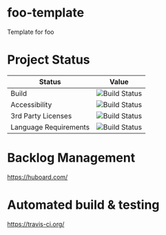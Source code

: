 foo-template
============

Template for foo


Project Status
============

| Status        | Value       |
| ------------- |-------------|
| Build         | ![Build Status](https://travis-ci.org/benboeser/foo-template.png?raw=true) |
| Accessibility         | ![Build Status](http://images.sodahead.com/polls/000172630/polls_600px_Stop_sign.svg_2058_261978_answer_1_small.png)|
| 3rd Party Licenses         | ![Build Status](http://images.sodahead.com/polls/000172630/polls_600px_Stop_sign.svg_2058_261978_answer_1_small.png)|
| Language Requirements         | ![Build Status](http://wp1162562.server-he.de/icons-png/Plate-Green-go-48.png) |





Backlog Management
============

https://huboard.com/


Automated build & testing
============

https://travis-ci.org/


